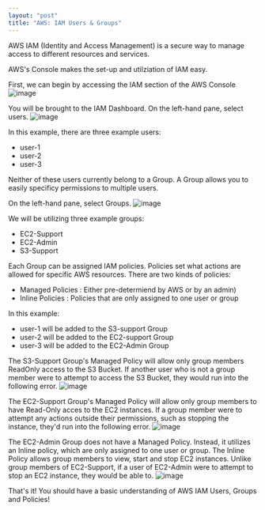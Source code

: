 ```yaml
---
layout: "post"
title: "AWS: IAM Users & Groups"
---
```


AWS IAM (Identity and Access Management) is a secure way to manage access to different resources and services.

AWS's Console makes the set-up and utilziation of IAM easy.

First, we can begin by accessing the IAM section of the AWS Console
![image](/hugoalejandro13/images/Capture1.PNG)

You will be brought to the IAM Dashboard. On the left-hand pane, select users.
![image](/hugoalejandro13/images/Capture2.PNG)

In this example, there are three example users:
- user-1
- user-2
- user-3

Neither of these users currently belong to a Group. A Group allows you to easily specificy permissions to multiple users.

On the left-hand pane, select Groups.
![image](/hugoalejandro13/images/Capture3.PNG)

We will be utilizing three example groups:
- EC2-Support
- EC2-Admin
- S3-Support

Each Group can be assigned IAM policies. Policies set what actions are allowed for specific AWS resources. There are two kinds of policies:

- Managed Policies : Either pre-determiend by AWS or by an admin)
- Inline Policies : Policies that are only assigned to one user or group

In this example:
- user-1 will be added to the S3-support Group
- user-2 will be added to the EC2-support Group
- user-3 will be added to the EC2-Admin Group

The S3-Support Group's Managed Policy will allow only group members ReadOnly access to the S3 Bucket.
If another user who is not a group member were to attempt to access the S3 Bucket, they would run into the following error.
![image](/hugoalejandro13/images/user2-s3fail.PNG)

The EC2-Support Group's Managed Policy will allow only group members to have Read-Only acces to the EC2 instances. If a group member were to attempt any actions outside their permissions, such as stopping the instance, they'd run into the following error.
![image](/hugoalejandro13/images/user2-ec2stopfail.PNG) 

The EC2-Admin Group does not have a Managed Policy. Instead, it utilizes an Inline policy, which are only assigned to one user or group. The Inline Policy allows group members to view, start and stop EC2 instances. Unlike group members of EC2-Support, if a user of EC2-Admin were to attempt to stop an EC2 instance, they would be able to.
![image](/hugoalejandro13/images/user3-ec2stop.PNG)

That's it! You should have a basic understanding of AWS IAM Users, Groups and Policies!
